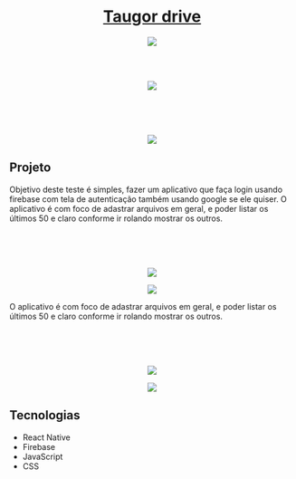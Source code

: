 <h1 align="center"><a href="https://netflix-clone-5af4a.web.app" target="_blank" rel="noopener noreferrer">Taugor drive</a></h1>
<p align="center">
   <img  src="src/assets/SS1.jpg">  
</p>
</br></br>
<p align="center">
   <img  src="src/assets/SS2.jpg"> 
</p>
</br></br></br>

<p align="center">
    <img  src="src/assets/SS3.jpg"> 
</p>


<h2>Projeto</h2>
<p>Objetivo deste teste é simples, fazer um aplicativo que faça login usando firebase com tela de
autenticação também usando google se ele quiser. O aplicativo é com foco de adastrar arquivos em geral, e poder listar os últimos 50 e claro
conforme ir rolando mostrar os outros.</p>
</br></br></br>

<p align="center">
    <img  src="src/assets/SS4.jpg"> 
</p>

<p align="center">
    <img  src="src/assets/SS5.jpg"> 
</p>
<p>O aplicativo é com foco de adastrar arquivos em geral, e poder listar os últimos 50 e claro
conforme ir rolando mostrar os outros.</p>
</br></br></br>
<p align="center">
    <img  src="src/assets/SS6.jpg"> 
</p>

<p align="center">
    <img  src="src/assets/SS7.jpg"> 
</p>
<h2>Tecnologias</h2>
<ul>
   <li>React Native</li>
   <li>Firebase</li>
   <li>JavaScript</li>
   <li>CSS</li>
</ul>
